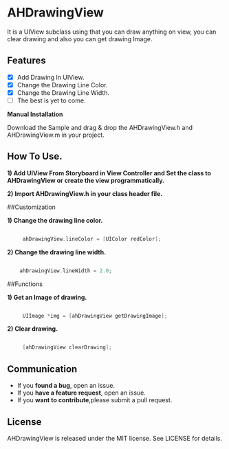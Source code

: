 # AHDrawingView

It is a UIView subclass using that you can draw anything on view, you can clear drawing and also you can get drawing Image.

## Features

- [x] Add Drawing In UIView.
- [x] Change the Drawing Line Color.
- [x] Change the Drawing Line Width.
- [ ] The best is yet to come.

**Manual Installation**

Download the Sample and drag & drop the AHDrawingView.h and AHDrawingView.m in your project.

## How To Use.

**1) Add UIView From Storyboard in View Controller and Set the class to AHDrawingView or create the view programmatically.**

**2) Import AHDrawingView.h in your class header file.**

##Customization    

**1) Change the drawing line color.**

```objective-c

     ahDrawingView.lineColor = [UIColor redColor];

```

**2) Change the drawing line width.**

```objective-c

    ahDrawingView.lineWidth = 2.0;

```

##Functions

**1) Get an Image of drawing.**

```objective-c

     UIImage *img = [ahDrawingView getDrawingImage];

```

**2) Clear drawing.**

```objective-c

     [ahDrawingView clearDrawing];

```

## Communication

- If you **found a bug**, open an issue.
- If you **have a feature request**, open an issue.
- If you **want to contribute**,please submit a pull request.

## License

AHDrawingView is released under the MIT license. See LICENSE for details.



